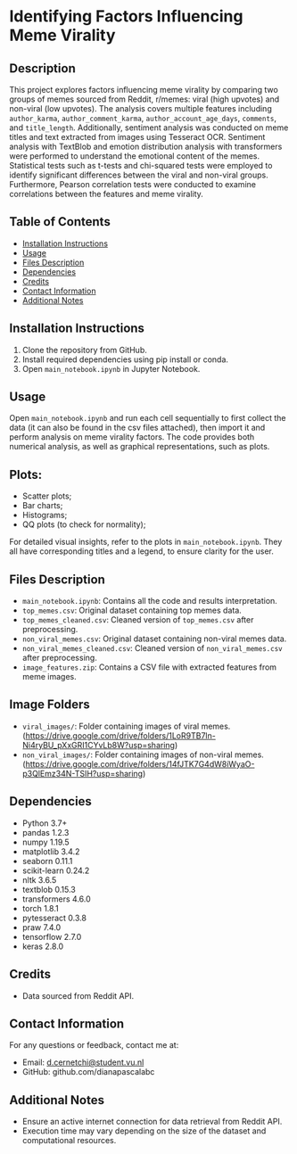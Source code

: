 # Identifying Factors Influencing Meme Virality

## Description
This project explores factors influencing meme virality by comparing two groups of memes sourced from Reddit, r/memes: viral (high upvotes) and non-viral (low upvotes). The analysis covers multiple features including `author_karma`, `author_comment_karma`, `author_account_age_days`, `comments`, and `title_length`. Additionally, sentiment analysis was conducted on meme titles and text extracted from images using Tesseract OCR. Sentiment analysis with TextBlob and emotion distribution analysis with transformers were performed to understand the emotional content of the memes. Statistical tests such as t-tests and chi-squared tests were employed to identify significant differences between the viral and non-viral groups. Furthermore, Pearson correlation tests were conducted to examine correlations between the features and meme virality.

## Table of Contents
- [Installation Instructions](#installation-instructions)
- [Usage](#usage)
- [Files Description](#files-description)
- [Dependencies](#dependencies)
- [Credits](#credits)
- [Contact Information](#contact-information)
- [Additional Notes](#additional-notes)

## Installation Instructions
1. Clone the repository from GitHub.
2. Install required dependencies using pip install or conda.
3. Open `main_notebook.ipynb` in Jupyter Notebook.

## Usage
Open `main_notebook.ipynb` and run each cell sequentially to first collect the data (it can also be found in the csv files attached), then import it and perform analysis on meme virality factors. The code provides both numerical analysis, as well as graphical representations, such as plots.

## Plots:
- Scatter plots;
- Bar charts;
- Histograms;
- QQ plots (to check for normality);
  
For detailed visual insights, refer to the plots in `main_notebook.ipynb`. They all have corresponding titles and a legend, to ensure clarity for the user.

## Files Description
- `main_notebook.ipynb`: Contains all the code and results interpretation.
- `top_memes.csv`: Original dataset containing top memes data.
- `top_memes_cleaned.csv`: Cleaned version of `top_memes.csv` after preprocessing.
- `non_viral_memes.csv`: Original dataset containing non-viral memes data.
- `non_viral_memes_cleaned.csv`: Cleaned version of `non_viral_memes.csv` after preprocessing.
- `image_features.zip`: Contains a CSV file with extracted features from meme images.

## Image Folders
- `viral_images/`: Folder containing images of viral memes. (https://drive.google.com/drive/folders/1LoR9TB7ln-Ni4ryBU_pXxGRI1CYvLb8W?usp=sharing)
- `non_viral_images/`: Folder containing images of non-viral memes. (https://drive.google.com/drive/folders/14fJTK7G4dW8iWyaO-p3QlEmz34N-TSIH?usp=sharing)
  
## Dependencies
- Python 3.7+
- pandas 1.2.3
- numpy 1.19.5
- matplotlib 3.4.2
- seaborn 0.11.1
- scikit-learn 0.24.2
- nltk 3.6.5
- textblob 0.15.3
- transformers 4.6.0
- torch 1.8.1
- pytesseract 0.3.8
- praw 7.4.0
- tensorflow 2.7.0
- keras 2.8.0

## Credits
- Data sourced from Reddit API.

## Contact Information
For any questions or feedback, contact me at:
- Email: d.cernetchi@student.vu.nl
- GitHub: github.com/dianapascalabc

## Additional Notes
- Ensure an active internet connection for data retrieval from Reddit API.
- Execution time may vary depending on the size of the dataset and computational resources.

